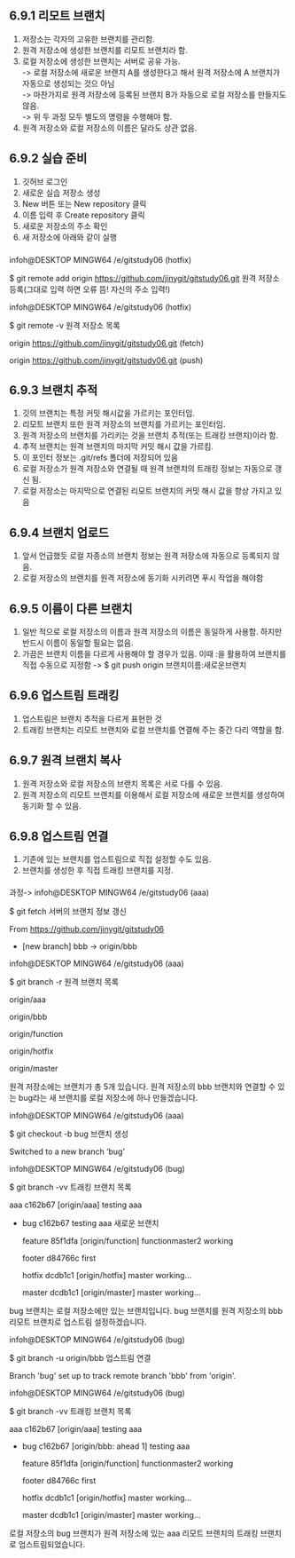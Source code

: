 
## 6.9.1 리모트 브랜치
1. 저장소는 각자의 고유한 브랜치를 관리함.
2. 원격 저장소에 생성한 브랜치를 리모트 브랜치라 함.
3. 로컬 저장소에 생성한 브랜치는 서버로 공유 가능.
<br/> -> 로컬 저장소에 새로운 브랜치 A를 생성한다고 해서 원격 저장소에 A 브랜치가 자동으로 생성되는 것으 아님
<br/> -> 마찬가지로 원격 저장소에 등록된 브랜치 B가 자동으로 로컬 저장소를 만들지도 않음.
<br/> -> 위 두 과정 모두 별도의 명령을 수행해야 함.
4. 원격 저장소와 로컬 저장소의 이름은 달라도 상관 없음. 

####
## 6.9.2 실습 준비
1. 깃허브 로그인
2. 새로운 실습 저장소 생성
3. New 버튼 또는 New repository 클릭
4. 이름 입력 후 Create repository 클릭
5. 새로운 저장소의 주소 확인
6. 새 저장소에 아래와 같이 실행
###
infoh@DESKTOP MINGW64 /e/gitstudy06 (hotfix)


$ git remote add origin https://github.com/jinygit/gitstudy06.git 원격 저장소 등록(그대로 입력 하면 오류 뜸! 자신의 주소 입력!)


infoh@DESKTOP MINGW64 /e/gitstudy06 (hotfix)


$ git remote -v 원격 저장소 목록


origin  https://github.com/jinygit/gitstudy06.git (fetch)


origin  https://github.com/jinygit/gitstudy06.git (push)
####
## 6.9.3 브랜치 추적
1. 깃의 브랜치는 특정 커밋 해시값을 가르키는 포인터임.
2. 리모트 브랜치 또한 원격 저장소의 브랜치를 가르키는 포인터임.
3. 원격 저장소의 브랜치를 가리키는 것을 브랜치 추적(또는 트래킹 브랜치)이라 함.
4. 추적 브랜치는 원격 브랜치의 마지막 커밋 해시 값을 가르킴.
5. 이 포인터 정보는 .git/refs 폴더에 저장되어 있음
6. 로컬 저장소가 원격 저장소와 연결될 때 원격 브랜치의 트래킹 정보는 자동으로 갱신 됨.
7. 로컬 저장소는 마지막으로 연결된 리모트 브랜치의 커밋 해시 값을 항상 가지고 있음
####
## 6.9.4 브랜치 업로드
1. 앞서 언급했듯 로컬 자종소의 브랜치 정보는 원격 저장소에 자동으로 등록되지 않음.
2. 로컬 저장소의 브랜치를 원격 저장소에 동기화 시키려면 푸시 작업을 해야함

####
## 6.9.5 이름이 다른 브랜치
1. 일반 적으로 로컬 저장소의 이름과 원격 저장소의 이름은 동일하게 사용함. 하지만 반드시 이름이 동일할 필요는 없음.
2. 가끔은 브랜치 이름을 다르게 사용해야 할 경우가 있음. 이때 :을 활용하여 브랜치를 직접 수동으로 지정함
-> $ git push origin 브랜치이름:새로운브랜치

####
## 6.9.6 업스트림 트래킹
1. 업스트림은 브랜치 추적을 다르게 표현한 것
2. 트래킹 브랜치는 리모트 브랜치와 로컬 브랜치를 연결해 주는 중간 다리 역할을 함.

####
## 6.9.7 원격 브랜치 복사
1. 원격 저장소와 로컬 저장소의 브랜치 목록은 서로 다를 수 있음.
2. 원격 저장소의 리모트 브랜치를 이용해서 로컬 저장소에 새로운 브랜치를 생성하여 동기화 할 수 있음.

## 6.9.8 업스트림 연결
1. 기존에 있는 브랜치를 업스트림으로 직접 설정할 수도 있음.
2. 브랜치를 생성한 후 직접 트래킹 브랜치를 지정.
####
과정->
infoh@DESKTOP MINGW64 /e/gitstudy06 (aaa)


$ git fetch 서버의 브랜치 정보 갱신


From https://github.com/jinygit/gitstudy06


 * [new branch]        bbb           -> origin/bbb


 


infoh@DESKTOP MINGW64 /e/gitstudy06 (aaa)


$ git branch -r 원격 브랜치 목록


  origin/aaa


  origin/bbb


  origin/function


  origin/hotfix


  origin/master

원격 저장소에는 브랜치가 총 5개 있습니다. 원격 저장소의 bbb 브랜치와 연결할 수 있는 bug라는 새 브랜치를 로컬 저장소에 하나 만들겠습니다.

infoh@DESKTOP MINGW64 /e/gitstudy06 (aaa)


$ git checkout -b bug 브랜치 생성


Switched to a new branch ‘bug’


 


infoh@DESKTOP MINGW64 /e/gitstudy06 (bug)


$ git branch -vv 트래킹 브랜치 목록


  aaa     c162b67 [origin/aaa] testing aaa


* bug     c162b67 testing aaa 새로운 브랜치


  feature 85f1dfa [origin/function] functionmaster2 working


  footer  d84766c first


  hotfix  dcdb1c1 [origin/hotfix] master working…


  master  dcdb1c1 [origin/master] master working…

bug 브랜치는 로컬 저장소에만 있는 브랜치입니다. bug 브랜치를 원격 저장소의 bbb 리모트 브랜치로 업스트림 설정하겠습니다.

infoh@DESKTOP MINGW64 /e/gitstudy06 (bug)


$ git branch -u origin/bbb 업스트림 연결


Branch 'bug' set up to track remote branch 'bbb' from 'origin'.


 


infoh@DESKTOP MINGW64 /e/gitstudy06 (bug)


$ git branch -vv 트래킹 브랜치 목록


  aaa     c162b67 [origin/aaa] testing aaa


* bug     c162b67 [origin/bbb: ahead 1] testing aaa


  feature 85f1dfa [origin/function] functionmaster2 working


  footer  d84766c first


  hotfix  dcdb1c1 [origin/hotfix] master working...


  master  dcdb1c1 [origin/master] master working...

로컬 저장소의 bug 브랜치가 원격 저장소에 있는 aaa 리모트 브랜치의 트래킹 브랜치로 업스트림되었습니다.
